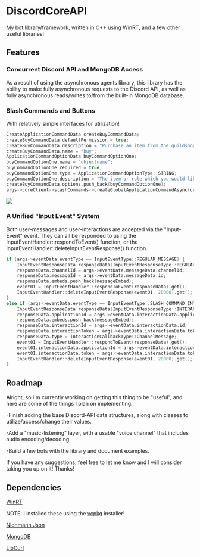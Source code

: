 # DiscordCoreAPI
My bot library/framework, written in C++ using WinRT, and a few other useful libraries!

## Features
### Concurrent Discord API and MongoDB Access
As a result of using the asynchronous agents library, this library has the ability to make fully asynchronous requests to the Discord API, as well as fully asynchronous reads/writes to/from the built-in MongoDB database.

### Slash Commands and Buttons
With relatively simple interfaces for utilization!
```C++
CreateApplicationCommandData createBuyCommandData;
createBuyCommandData.defaultPermission = true;
createBuyCommandData.description = "Purchase an item from the guildshop.";
createBuyCommandData.name = "buy";
ApplicationCommandOptionData buyCommandOptionOne;
buyCommandOptionOne.name = "objectname";
buyCommandOptionOne.required = true;
buyCommandOptionOne.type = ApplicationCommandOptionType::STRING;
buyCommandOptionOne.description = "The item or role which you would like to purchase.";
createBuyCommandData.options.push_back(buyCommandOptionOne);
args->coreClient->slashCommands->createGlobalApplicationCommandAsync(createBuyCommandData).get();
```
![](https://github.com/RealTimeChris/DiscordCoreAPI/blob/main/images/Screenshot%20(53).png?raw=true)
### A Unified "Input Event" System
Both user-messages and user-interactions are accepted via the "Input-Event" event.
They can all be responded to using the InputEventHandler::respondToEvent() function, or the InputEventHandler::deleteInputEventResponse() function.
```C++
if (args->eventData.eventType == InputEventType::REGULAR_MESSAGE) {
	InputEventResponseData responseData(InputEventResponseType::REGULAR_MESSAGE_RESPONSE);
	responseData.channelId = args->eventData.messageData.channelId;
	responseData.messageId = args->eventData.messageData.id;
	responseData.embeds.push_back(messageEmbed);
	event01 = InputEventHandler::respondToEvent(responseData).get();
	InputEventHandler::deleteInputEventResponse(event01, 20000).get();
}
else if (args->eventData.eventType == InputEventType::SLASH_COMMAND_INTERACTION) {
	InputEventResponseData responseData(InputEventResponseType::INTERACTION_RESPONSE);
	responseData.applicationId = args->eventData.interactionData.applicationId;
	responseData.embeds.push_back(messageEmbed);
	responseData.interactionId = args->eventData.interactionData.id;
	responseData.interactionToken = args->eventData.interactionData.token;
	responseData.type = InteractionCallbackType::ChannelMessage;
	event01 = InputEventHandler::respondToEvent(responseData).get();
	event01.interactionData.applicationId = args->eventData.interactionData.applicationId;
	event01.interactionData.token = args->eventData.interactionData.token;
	InputEventHandler::deleteInputEventResponse(event01, 20000).get();
}
```

## Roadmap
Alright, so I'm currently working on getting this thing to be "useful", and here are some of the things I plan on implementing:

-Finish adding the base Discord-API data structures, along with classes to utilize/access/change their values.

-Add a "music-listening" layer, with a usable "voice channel" that includes audio encoding/decoding.

-Build a few bots with the library and document examples.

If you have any suggestions, feel free to let me know and I will consider taking you up on it! Thanks!

## Dependencies

[WinRT](https://docs.microsoft.com/en-us/windows/uwp/cpp-and-winrt-apis/intro-to-using-cpp-with-winrt)  

NOTE: I installed these using the [vcpkg](https://github.com/microsoft/vcpkg) installer!

[Nlohmann Json](https://github.com/nlohmann/json)

[MongoDB](https://docs.mongodb.com/manual/installation/)

[LibCurl](https://github.com/curl/curl)

